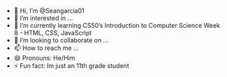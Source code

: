 - 👋 Hi, I’m @Seangarcia01
- 👀 I’m interested in ...
- 🌱 I’m currently learning CS50’s Introduction to Computer Science Week 8 - HTML, CSS, JavaScript
- 💞️ I’m looking to collaborate on ...
- 📫 How to reach me ...
- 😄 Pronouns: He/Him
- ⚡ Fun fact: Im just an 11th grade student

<!---
Seangarcia01/Seangarcia01 is a ✨ special ✨ repository because its `README.md` (this file) appears on your GitHub profile.
You can click the Preview link to take a look at your changes.
--->
